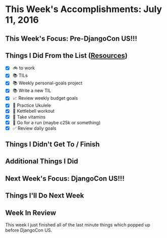 # This Week's Accomplishments: July 11, 2016

## This Week's Focus: Pre-DjangoCon US!!!

## Things I Did From the List ([Resources](resources.md))

- [x] :bike: to work
- [x] :books: TILs
- [x] :books: Weekly personal-goals project
- [x] :books: Write a new TIL
- [x] :chart_with_upwards_trend: Review weekly budget goals
- [x] :guitar: Practice Ukulele
- [x] :muscle: Kettlebell workout
- [x] :muscle: Take vitamins
- [x] :running: Go for a run (maybe c25k or something)
- [x] :white_check_mark: Review daily goals

## Things I Didn't Get To / Finish

## Additional Things I Did

## Next Week's Focus: DjangoCon US!!!

## Things I'll Do Next Week

## Week In Review

This week I just finished all of the last minute things which popped up before DjangoCon US. 
